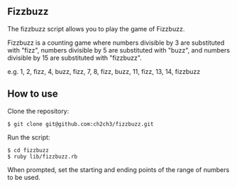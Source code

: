 Fizzbuzz
--------
The fizzbuzz script allows you to play the game of Fizzbuzz.

Fizzbuzz is a counting game where numbers divisible by 3 are substituted with "fizz", numbers divisible by 5 are substituted with "buzz", and numbers divisible by 15 are substituted with "fizzbuzz".

e.g. 1, 2, fizz, 4, buzz, fizz, 7, 8, fizz, buzz, 11, fizz, 13, 14, fizzbuzz

How to use
----------
Clone the repository:
```shell
$ git clone git@github.com:ch2ch3/fizzbuzz.git
```

Run the script:
```shell
$ cd fizzbuzz
$ ruby lib/fizzbuzz.rb
```

When prompted, set the starting and ending points of the range of numbers to be used.